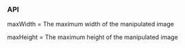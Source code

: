 ### API

maxWidth = The maximum width of the manipulated image

maxHeight = The maximum height of the manipulated image
